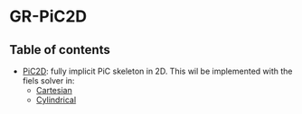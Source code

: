 # GR-PiC2D

## Table of contents
* [PiC2D](https://github.com/cheshirepezz/GR-PiC2D/tree/main/cartesian): fully implicit PiC skeleton in 2D. This wil be implemented with the fiels solver in:
    * [Cartesian](https://github.com/cheshirepezz/GR-PiC2D/tree/main/cartesian)
    * [Cylindrical](https://github.com/cheshirepezz/GR-PiC2D/tree/main/cylindrical)
